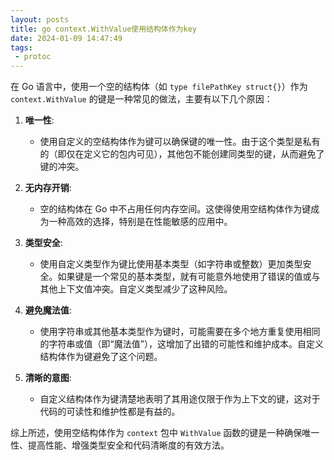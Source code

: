 ```yaml
---
layout: posts
title: go context.WithValue使用结构体作为key
date: 2024-01-09 14:47:49
tags:
 - protoc
---
```


在 Go 语言中，使用一个空的结构体（如 `type filePathKey struct{}`）作为 `context.WithValue` 的键是一种常见的做法，主要有以下几个原因：

<!-- more -->

1. **唯一性**:
   - 使用自定义的空结构体作为键可以确保键的唯一性。由于这个类型是私有的（即仅在定义它的包内可见），其他包不能创建同类型的键，从而避免了键的冲突。

2. **无内存开销**:
   - 空的结构体在 Go 中不占用任何内存空间。这使得使用空结构体作为键成为一种高效的选择，特别是在性能敏感的应用中。

3. **类型安全**:
   - 使用自定义类型作为键比使用基本类型（如字符串或整数）更加类型安全。如果键是一个常见的基本类型，就有可能意外地使用了错误的值或与其他上下文值冲突。自定义类型减少了这种风险。

4. **避免魔法值**:
   - 使用字符串或其他基本类型作为键时，可能需要在多个地方重复使用相同的字符串或值（即“魔法值”），这增加了出错的可能性和维护成本。自定义结构体作为键避免了这个问题。

5. **清晰的意图**:
   - 自定义结构体作为键清楚地表明了其用途仅限于作为上下文的键，这对于代码的可读性和维护性都是有益的。

综上所述，使用空结构体作为 `context` 包中 `WithValue` 函数的键是一种确保唯一性、提高性能、增强类型安全和代码清晰度的有效方法。






